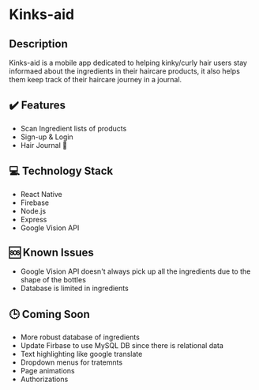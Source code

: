 # Kinks-aid

## Description
Kinks-aid is a mobile app dedicated to helping kinky/curly hair users stay informaed about the ingredients in their haircare products, it also helps them keep track of their haircare journey in a journal.

## :heavy_check_mark: Features
- Scan Ingredient lists of products
- Sign-up & Login
- Hair Journal :memo:

## :computer: Technology Stack
- React Native
- Firebase
- Node.js
- Express
- Google Vision API

## :sos: Known Issues
- Google Vision API doesn't always pick up all the ingredients due to the shape of the bottles
- Database is limited in ingredients

## :clock3: Coming Soon
- More robust database of ingredients
- Update Firbase to use MySQL DB since there is relational data
- Text highlighting like google translate
- Dropdown menus for tratemnts
- Page animations
- Authorizations
